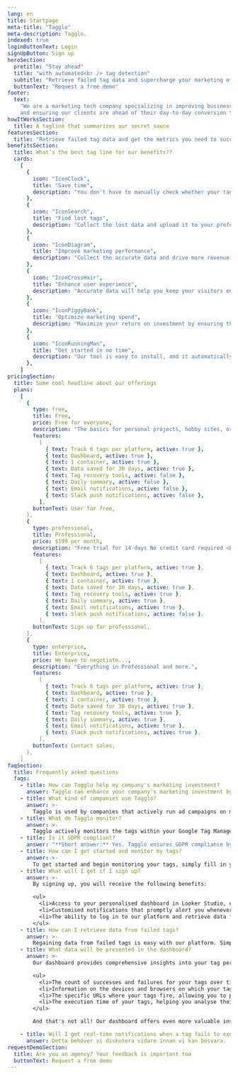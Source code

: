 ```yaml
---
lang: en
title: Startpage
meta-title: "Tagglo"
meta-description: Tagglo.
indexed: true
loginButtonText: Login
signUpButton: Sign up
heroSection:
  pretitle: "Stay ahead"
  title: "with automated<br /> tag detection"
  subtitle: "Retrieve failed tag data and supercharge your marketing efforts today – with Tagglo."
  buttonText: "Request a free demo"
footer:
  text:
    "We are a marketing tech company specializing in improving businesses marketing performance -
    and ensuring our clients are ahead of their day-to-day conversion tracking."
howItWorksSection:
  title: A tagline that summarizes our secret sauce
featuresSection:
  title: "Retrieve failed tag data and get the metrics you need to succeed"
benefitsSection:
  title: What’s the best tag line for our benefits??
  cards:
    [
      {
        icon: "IconClock",
        title: "Save time",
        description: "You don't have to manually check whether your tags are firing correctly on your website.",
      },
      {
        icon: "IconSearch",
        title: "Find lost tags",
        description: "Collect the lost data and upload it to your preferred analytics platform.",
      },
      {
        icon: "IconDiagram",
        title: "Improve marketing performance",
        description: "Collect the accurate data and drive more revenue for your business.",
      },
      {
        icon: "IconCrossHair",
        title: "Enhance user experience",
        description: "Accurate data will help you keep your visitors engaged with your website.",
      },
      {
        icon: "IconPiggyBank",
        title: "Optimize marketing spend",
        description: "Maximize your return on investment by ensuring that your tags are firing correctly.",
      },
      {
        icon: "IconRunningMan",
        title: "Get started in no time",
        description: "Our tool is easy to install, and it automatically tracks all tags on your website for you.",
      },
    ]
pricingSection:
  title: Some cool headline about our offerings
  plans:
    [
      {
        type: free,
        title: Free,
        price: Free for everyone,
        description: "The basics for personal projects, hobby sites, or experiments.",
        features:
          [
            { text: Track 6 tags per platform, active: true },
            { text: Dashboard, active: true },
            { text: 1 container, active: true },
            { text: Data saved for 30 days, active: true },
            { text: Tag recovery tools, active: false },
            { text: Daily summary, active: false },
            { text: Email notifications, active: false },
            { text: Slack push notifications, active: false },
          ],
        buttonText: User for free,
      },
      {
        type: professional,
        title: Professional,
        price: $199 per month,
        description: "Free trial for 14 days No credit card required <br> <br> Advanced texts and support for professional web projects.",
        features:
          [
            { text: Track 6 tags per platform, active: true },
            { text: Dashboard, active: true },
            { text: 1 container, active: true },
            { text: Data saved for 30 days, active: true },
            { text: Tag recovery tools, active: true },
            { text: Daily summary, active: true },
            { text: Email notifications, active: true },
            { text: Slack push notifications, active: false },
          ],
        buttonText: Sign up for professional,
      },
      {
        type: enterprice,
        title: Enterprice,
        price: We have to negotiate...,
        description: "Everything in Professional and more.",
        features:
          [
            { text: Track 6 tags per platform, active: true },
            { text: Dashboard, active: true },
            { text: 1 container, active: true },
            { text: Data saved for 30 days, active: true },
            { text: Tag recovery tools, active: true },
            { text: Daily summary, active: true },
            { text: Email notifications, active: true },
            { text: Slack push notifications, active: true },
          ],
        buttonText: Contact sales,
      },
    ]
faqSection:
  title: Frequently asked questions
  faqs:
    - title: How can Tagglo help my company's marketing investment?
      answer: Tagglo can enhance your company's marketing investment by providing valuable insights into the performance of your website's tags and the overall health of your tracking. With Tagglo, you gain a comprehensive understanding of how your tags are functioning, ensuring that your marketing efforts are based on accurate and reliable data. By monitoring tag performance, identifying errors, and retrieving data from failed tags, Tagglo empowers you to make data-driven decisions, optimise your marketing strategies, and maximise the return on your marketing investment.
    - title: What kind of companies use Tagglo?
      answer: >-
        Tagglo is used by companies that actively run ad campaigns on marketing platforms like Google Ads and Meta Ads and rely on accurate conversion tracking on their websites.
    - title: What do Tagglo monitor?
      answer: >-
        Tagglo actively monitors the tags within your Google Tag Manager container, tracking essential data points such as Tag ID, Tag Name, Tag Status, Tag URL, Tag Type, Container ID, Browser, OS, Device, Timestamp, Execution Time, Container Version, Browser Version, and OS Version.
    - title: Is it GDPR compliant?
      answer: "**Short answer:** Yes. Tagglo ensures GDPR compliance by monitoring your tags only after your website users have given their consent."
    - title: How can I get started and monitor my tags?
      answer: >-
        To get started and begin monitoring your tags, simply fill in your email address in the contact form on our website. Our team will promptly get in touch with you to assist you further. Start monitoring your tag tracking today!
    - title: What will I get if I sign up?
      answer: >-
        By signing up, you will receive the following benefits:

        <ul>
          <li>Access to your personalised dashboard in Looker Studio, empowering you to analyse the performance of your tag setup and gain valuable insights.</li>
          <li>Customised notifications that promptly alert you whenever your tags fail to execute, ensuring that you never miss any critical issues.</li>
          <li>The ability to log in to our platform and retrieve data from tags that have failed. You can then easily upload this data to your advertising platforms, guaranteeing that your campaigns receive all the conversions they should.Sign up today to optimise your tag performance and maximise the effectiveness of your marketing campaigns!</li>
        </ul>
    - title: How can I retrieve data from failed tags?
      answer: >-
        Regaining data from failed tags is easy with our platform. Simply log in with your user credentials, and you'll have access to download .csv files containing the  data from those failed tags. You can upload these files to Google Ads and Google Analytics 4 for seamless integration. Additionally, if you have a Meta Business account, you can directly send the data from our platform by providing your account details. Take control of your data and ensure accurate tracking with ease.
    - title: What data will be presented in the dashboard?
      answer: >-
        Our dashboard provides comprehensive insights into your tag performance over time. Within the dashboard, you will have access to the following data points:

        <ul>
          <li>The count of successes and failures for your tags over time, enabling you to track their performance and identify any issues.</li>
          <li>Information on the devices and browsers on which your tags execute, giving you visibility into the platforms and environments where your tags are active.</li>
          <li>The specific URLs where your tags fire, allowing you to pinpoint the pages or sections of your website where they are triggered.</li>
          <li>The execution time of your tags, helping you analyse their efficiency and identify any potential bottlenecks.</li>
        </ul>

        And that's not all! Our dashboard offers even more valuable insights and texts to empower you in optimising your tag setup. Gain a deeper understanding of your tag performance and make data-driven decisions with ease.

    - title: Will I get real-time notifications when a tag fails to execute?
      answer: Detta behöver vi diskutera vidare innan vi kan besvara.
requestDemoSection:
  title: Are you an agency? Your feedback is important too
  buttonText: Request a free demo
---
```

